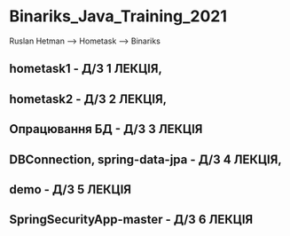# Binariks_Java_Training_2021
Ruslan Hetman  --> Hometask --> Binariks

hometask1 - Д/З 1 ЛЕКЦІЯ,
-----------------------------
hometask2 - Д/З 2 ЛЕКЦІЯ,
------------------------------
Опрацювання БД -  Д/З 3 ЛЕКЦІЯ 
------------------------------
DBConnection, spring-data-jpa - Д/З 4 ЛЕКЦІЯ,
------------------------------
demo -  Д/З 5 ЛЕКЦІЯ 
------------------------------
SpringSecurityApp-master -  Д/З 6 ЛЕКЦІЯ
------------------------------
